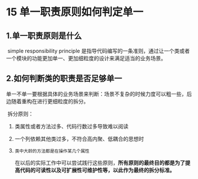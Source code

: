 # 15 单一职责原则如何判定单一



## 1.单一职责原则是什么

​	simple responsibility principle 是指导代码编写的一条准则，通过让一个类或者一个模块的功能更加单一、更加细粒度的设计来满足适当的业务场景。

## 2.如何判断类的职责是否足够单一

​	单一不单一要根据具体的业务场景来判断：场景不复杂的时候力度可以粗一些，后边随着重构在进行更细粒度的拆分。

​	拆分原则：

   1.    类属性或者方法过多、代码行数过多导致难以阅读

   2.    一个列依赖其他类过多，不符合高内聚、低耦合的思想时

   3.     类中大龄的方法都是在操作某几个属性

         

         在以后的实际工作中可以尝试践行这些原则，**所有原则的最终目的都是为了提高代码的可读性以及可扩展性可维护性等，以此作为最终的拆分标准。**

         

         

         

